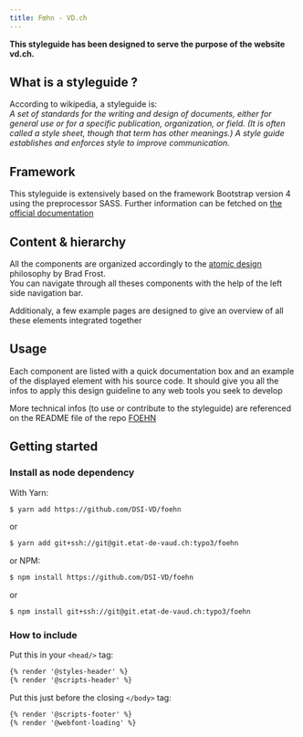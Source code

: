 ```yaml
---
title: Fœhn - VD.ch
---
```

**This styleguide has been designed to serve the purpose of the website vd.ch.**

## What is a styleguide ?

According to wikipedia, a styleguide is:<br>
*A set of standards for the writing and design of documents, either for general use or for a specific publication, organization, or field. (It is often called a style sheet, though that term has other meanings.) A style guide establishes and enforces style to improve communication.*

## Framework

This styleguide is extensively based on the framework Bootstrap version 4 using the preprocessor SASS. Further information can be fetched on [the official documentation](https://v4-alpha.getbootstrap.com/)

## Content & hierarchy

All the components are organized accordingly to the [atomic design](http://atomicdesign.bradfrost.com/) philosophy by Brad Frost.<br>
  You can navigate through all theses components with the help of the left side navigation bar.

Additionaly, a few example pages are designed to give an overview of all these elements integrated together

## Usage

Each component are listed with a quick documentation box and an example of the displayed element with his source code. It should give you all the infos to apply this design guideline to any web tools you seek to develop

More technical infos (to use or contribute to the styleguide) are referenced on the README file of the repo [FOEHN](https://github.com/DSI-VD/foehn)

## Getting started

### Install as node dependency

With Yarn:

```bash
$ yarn add https://github.com/DSI-VD/foehn
```
or

```bash
$ yarn add git+ssh://git@git.etat-de-vaud.ch:typo3/foehn
```

or NPM:

```bash
$ npm install https://github.com/DSI-VD/foehn
```

or

```bash
$ npm install git+ssh://git@git.etat-de-vaud.ch:typo3/foehn
```

### How to include

Put this in your `<head/>` tag:

```html
{% render '@styles-header' %}
{% render '@scripts-header' %}
```

Put this just before the closing `</body>` tag:

```html
{% render '@scripts-footer' %}
{% render '@webfont-loading' %}
```
